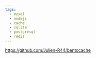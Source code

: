 ```yaml
---
tags:
  - mysql
  - nodejs
  - cache
  - sqlite
  - postgresql
  - redis
---
```

https://github.com/Julien-R44/bentocache

